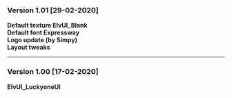 ### Version 1.01 [29-02-2020]
**Default texture ElvUI_Blank**  
**Default font Expressway**  
**Logo update (by Simpy)**  
**Layout tweaks**  
___
### Version 1.00 [17-02-2020]
**ElvUI_LuckyoneUI**  